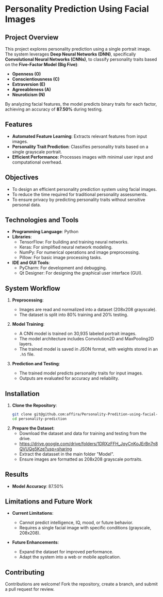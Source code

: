 # Personality Prediction Using Facial Images  

## Project Overview  
This project explores personality prediction using a single portrait image. The system leverages **Deep Neural Networks (DNN)**, specifically **Convolutional Neural Networks (CNNs)**, to classify personality traits based on the **Five-Factor Model (Big Five)**:  
- **Openness (O)**  
- **Conscientiousness (C)**  
- **Extraversion (E)**  
- **Agreeableness (A)**  
- **Neuroticism (N)**  

By analyzing facial features, the model predicts binary traits for each factor, achieving an accuracy of **87.50%** during testing.  

## Features  
- **Automated Feature Learning**: Extracts relevant features from input images.  
- **Personality Trait Prediction**: Classifies personality traits based on a single grayscale portrait.  
- **Efficient Performance**: Processes images with minimal user input and computational overhead.  

## Objectives  
- To design an efficient personality prediction system using facial images.  
- To reduce the time required for traditional personality assessments.  
- To ensure privacy by predicting personality traits without sensitive personal data.  

## Technologies and Tools  
- **Programming Language**: Python  
- **Libraries**:  
  - TensorFlow: For building and training neural networks.  
  - Keras: For simplified neural network modeling.  
  - NumPy: For numerical operations and image preprocessing.  
  - Pillow: For basic image processing tasks.  
- **IDE and GUI Tools**:  
  - PyCharm: For development and debugging.  
  - Qt Designer: For designing the graphical user interface (GUI).  

## System Workflow  
1. **Preprocessing**:  
   - Images are read and normalized into a dataset (208x208 grayscale).  
   - The dataset is split into 80% training and 20% testing.  

2. **Model Training**:  
   - A CNN model is trained on 30,935 labeled portrait images.  
   - The model architecture includes Convolution2D and MaxPooling2D layers.  
   - The trained model is saved in JSON format, with weights stored in an `.h5` file.  

3. **Prediction and Testing**:  
   - The trained model predicts personality traits for input images.  
   - Outputs are evaluated for accuracy and reliability.  

## Installation  
1. **Clone the Repository**:  
   ```bash  
   git clone git@github.com:affira/Personality-Predition-using-facial-images.git 
   cd personality-prediction  
   ```  
2. **Prepare the Dataset**:
   - Download the dataset and data for training and testing from the drive.
   - https://drive.google.com/drive/folders/1DRXzFFH_JqyCnKoJErBn7n8QVUQg5Kze?usp=sharing
   - Extract the datasset in the main folder "Model".
   - Ensure images are formatted as 208x208 grayscale portraits.  

## Results  
- **Model Accuracy**: 87.50%  

## Limitations and Future Work  
- **Current Limitations**:  
  - Cannot predict intelligence, IQ, mood, or future behavior.  
  - Requires a single facial image with specific conditions (grayscale, 208x208).  

- **Future Enhancements**:  
  - Expand the dataset for improved performance.  
  - Adapt the system into a web or mobile application.  

## Contributing  
Contributions are welcome! Fork the repository, create a branch, and submit a pull request for review.  
